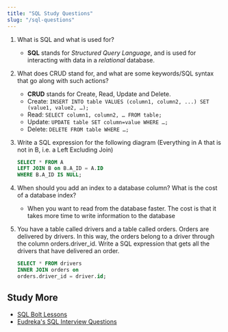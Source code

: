 ```yaml
---
title: "SQL Study Questions"
slug: "/sql-questions"
---
```


1. What is SQL and what is used for?

   - **SQL** stands for _Structured Query Language_, and is used for interacting with data in a _relational_ database.

2. What does CRUD stand for, and what are some keywords/SQL syntax that go along with such actions?

   - **CRUD** stands for Create, Read, Update and Delete.
   - Create: `INSERT INTO table VALUES (column1, column2, ...) SET (value1, value2, …);`
   - Read: `SELECT column1, column2, … FROM table;`
   - Update: `UPDATE table SET column=value WHERE …;`
   - Delete: `DELETE FROM table WHERE …;`

3. Write a SQL expression for the following diagram (Everything in A that is not in B, i.e. a Left Excluding Join)

   ```sql
   SELECT * FROM A
   LEFT JOIN B on B.A_ID = A.ID
   WHERE B.A_ID IS NULL;
   ```

4. When should you add an index to a database column? What is the cost of a database index?

   - When you want to read from the database faster. The cost is that it takes more time to write information to the database

5. You have a table called drivers and a table called orders. Orders are delivered by drivers. In this way, the orders belong to a driver through the column orders.driver_id. Write a SQL expression that gets all the drivers that have delivered an order.

   ```sql
   SELECT * FROM drivers
   INNER JOIN orders on
   orders.driver_id = driver.id;
   ```

## Study More

- [SQL Bolt Lessons](https://sqlbolt.com/lesson/introduction)
- [Eudreka's SQL Interview Questions](https://www.edureka.co/blog/interview-questions/sql-interview-questions)
